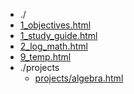* ./
* [1_objectives.html](https://ychnh.github.io/html/1_objectives.html)
* [1_study_guide.html](https://ychnh.github.io/html/1_study_guide.html)
* [2_log_math.html](https://ychnh.github.io/html/2_log_math.html)
* [9_temp.html](https://ychnh.github.io/html/9_temp.html)
* ./projects
  * [projects/algebra.html](https://ychnh.github.io/html/projects/algebra.html)
